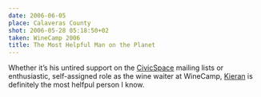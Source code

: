 ```yaml
---
date: 2006-06-05
place: Calaveras County
shot: 2006-05-28 05:18:50+02
taken: WineCamp 2006
title: The Most Helpful Man on the Planet
---
```


Whether it’s his untired support on the [CivicSpace](http://en.wikipedia.org/wiki/CivicSpace) mailing lists or enthusiastic, self-assigned role as the wine waiter at WineCamp, [Kieran](http://association.drupal.org/blog/67) is definitely the most helfpul person I know.
